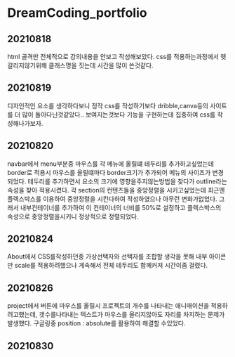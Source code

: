 # DreamCoding_portfolio

## 20210818

html 골격만 전체적으로 강의내용을 안보고 작성해보았다. css를 적용하는과정에서 헷갈리지않기위해 클래스명을 짓는데 시간을 많이 쓴것같다.

## 20210819

디자인적인 요소를 생각하다보니 정작 css를 작성하기보다 dribble,canva등의 사이트를 더 많이 돌아다닌것같았다.. 보여지는것보다 기능을 구현하는데 집중하여 css를 작성해나가보자.

## 20210820

navbar에서 menu부분중 마우스를 각 메뉴에 올릴떄 테두리를 추가하고싶었는데 border로 적용시 마우스를 올릴떄마다 border크기가 추가되어 메뉴의 사이즈가 변경되었다. 테두리를 추가하면서 요소의 크기에 영향을주지않는방법을 찾다가 outline라는속성을 찾아 적용시켰다.
각 section의 컨텐츠들을 중앙정렬을 시키고싶었는데 최근엔 플렉스박스를 이용하여 중앙정렬을 시킨다하여 작성하였으나 아무런 변화가없었다. 그래서 내부컨테이너를 추가하여 이 컨테이너의 너비를 50%로 설정하고 플렉스박스의 속성으로 중앙정렬을시키니 정상적으로 정렬되었다.

## 20210824

About에서 CSS를작성하던중 가상선택자와 선택자를 조합할 생각을 못해 내부 아이콘만 scale를 적용하려했으나 계속해서 전체 테두리도 함꼐커져 시간이좀 걸렸다.

## 20210826

project에서 버튼에 마우스를 올릴시 프로젝트의 개수를 나타내는 애니매이션을 적용하려고했는데, 갯수를나타내는 텍스트가 마우스를 올리지않아도 자리를 차지하는 문제가발생했다. 구글링중 position : absolute를 활용하여 해결할 수있었다.

## 20210830
